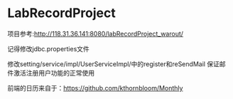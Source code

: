 # LabRecordProject

项目参考:http://118.31.36.141:8080/labRecordProject_warout/

记得修改jdbc.properties文件

修改setting/service/impl/UserServiceImpl/中的register和reSendMail 保证邮件激活注册用户功能的正常使用

前端的日历来自于：https://github.com/kthornbloom/Monthly
